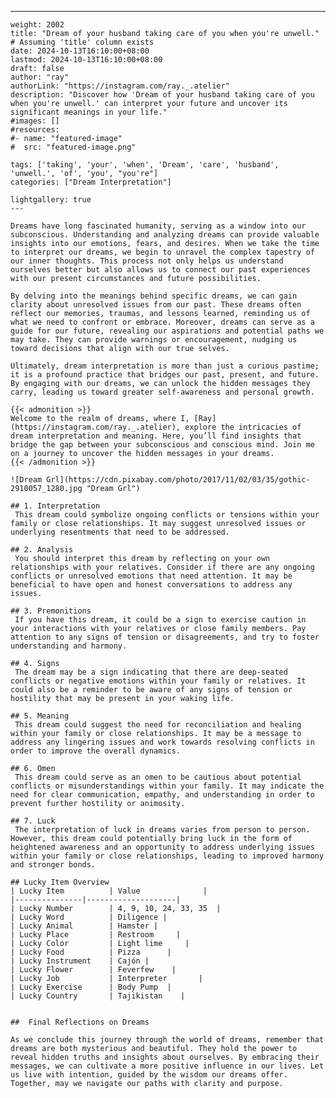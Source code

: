 ---
    weight: 2002
    title: "Dream of your husband taking care of you when you're unwell."  # Assuming 'title' column exists
    date: 2024-10-13T16:10:00+08:00
    lastmod: 2024-10-13T16:10:00+08:00
    draft: false
    author: "ray"
    authorLink: "https://instagram.com/ray._.atelier"
    description: "Discover how 'Dream of your husband taking care of you when you're unwell.' can interpret your future and uncover its significant meanings in your life."
    #images: []
    #resources:
    #- name: "featured-image"
    #  src: "featured-image.png"
    
    tags: ['taking', 'your', 'when', 'Dream', 'care', 'husband', 'unwell.', 'of', 'you', "you're"]
    categories: ["Dream Interpretation"]
    
    lightgallery: true
    ---
    
    Dreams have long fascinated humanity, serving as a window into our subconscious. Understanding and analyzing dreams can provide valuable insights into our emotions, fears, and desires. When we take the time to interpret our dreams, we begin to unravel the complex tapestry of our inner thoughts. This process not only helps us understand ourselves better but also allows us to connect our past experiences with our present circumstances and future possibilities.
    
    By delving into the meanings behind specific dreams, we can gain clarity about unresolved issues from our past. These dreams often reflect our memories, traumas, and lessons learned, reminding us of what we need to confront or embrace. Moreover, dreams can serve as a guide for our future, revealing our aspirations and potential paths we may take. They can provide warnings or encouragement, nudging us toward decisions that align with our true selves.
    
    Ultimately, dream interpretation is more than just a curious pastime; it is a profound practice that bridges our past, present, and future. By engaging with our dreams, we can unlock the hidden messages they carry, leading us toward greater self-awareness and personal growth.
    
    {{< admonition >}}
    Welcome to the realm of dreams, where I, [Ray](https://instagram.com/ray._.atelier), explore the intricacies of dream interpretation and meaning. Here, you’ll find insights that bridge the gap between your subconscious and conscious mind. Join me on a journey to uncover the hidden messages in your dreams.
    {{< /admonition >}}
    
    ![Dream Grl](https://cdn.pixabay.com/photo/2017/11/02/03/35/gothic-2910057_1280.jpg "Dream Grl")
    
    ## 1. Interpretation
     This dream could symbolize ongoing conflicts or tensions within your family or close relationships. It may suggest unresolved issues or underlying resentments that need to be addressed.
    
    ## 2. Analysis
     You should interpret this dream by reflecting on your own relationships with your relatives. Consider if there are any ongoing conflicts or unresolved emotions that need attention. It may be beneficial to have open and honest conversations to address any issues.
    
    ## 3. Premonitions
     If you have this dream, it could be a sign to exercise caution in your interactions with your relatives or close family members. Pay attention to any signs of tension or disagreements, and try to foster understanding and harmony.
    
    ## 4. Signs
     The dream may be a sign indicating that there are deep-seated conflicts or negative emotions within your family or relatives. It could also be a reminder to be aware of any signs of tension or hostility that may be present in your waking life.
    
    ## 5. Meaning
     This dream could suggest the need for reconciliation and healing within your family or close relationships. It may be a message to address any lingering issues and work towards resolving conflicts in order to improve the overall dynamics.
    
    ## 6. Omen
     This dream could serve as an omen to be cautious about potential conflicts or misunderstandings within your family. It may indicate the need for clear communication, empathy, and understanding in order to prevent further hostility or animosity.
    
    ## 7. Luck
     The interpretation of luck in dreams varies from person to person. However, this dream could potentially bring luck in the form of heightened awareness and an opportunity to address underlying issues within your family or close relationships, leading to improved harmony and stronger bonds.
    
    ## Lucky Item Overview
    | Lucky Item          | Value              |
    |---------------|--------------------|
    | Lucky Number        | 4, 9, 10, 24, 33, 35  |
    | Lucky Word          | Diligence |
    | Lucky Animal        | Hamster |
    | Lucky Place         | Restroom     |
    | Lucky Color         | Light lime     |
    | Lucky Food          | Pizza      |
    | Lucky Instrument    | Cajón |
    | Lucky Flower        | Feverfew    |
    | Lucky Job           | Interpreter       |
    | Lucky Exercise      | Body Pump  |
    | Lucky Country       | Tajikistan    |
    
    
    ##  Final Reflections on Dreams
    
    As we conclude this journey through the world of dreams, remember that dreams are both mysterious and beautiful. They hold the power to reveal hidden truths and insights about ourselves. By embracing their messages, we can cultivate a more positive influence in our lives. Let us live with intention, guided by the wisdom our dreams offer. Together, may we navigate our paths with clarity and purpose.
    